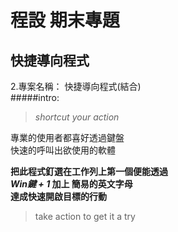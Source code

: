 # 程設 期末專題
## 快捷導向程式
2.專案名稱： 快捷導向程式(結合)  
#####intro:  
>  *shortcut your action* 

專業的使用者都喜好透過鍵盤  
快速的呼叫出欲使用的軟體    

**把此程式釘選在工作列上第一個便能透過**  
***Win鍵 + 1* 加上 簡易的英文字母**  
**達成快速開啟目標的行動**

> take action to get it a try  

#####

